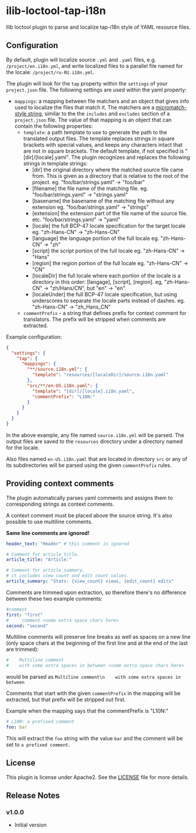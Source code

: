 # ilib-loctool-tap-i18n

Ilib loctool plugin to parse and localize tap-i18n style of YAML
resource files.

## Configuration

By default, plugin will localize source `.yml` and `.yaml` files,
e.g. `/project/en.i18n.yml`,  and write localized files
to a parallel file named for the locale: `/project/ru-RU.i18n.yml`.

The plugin will look for the `tap` property within the `settings`
of your `project.json` file. The following settings are
used within the yaml property:

- `mappings`: a mapping between file matchers and an object that gives
  info used to localize the files that match it.
  The matchers are
  a [micromatch-style string](https://www.npmjs.com/package/micromatch),
  similar to the the `includes` and `excludes` section of a
  `project.json` file. The value of that mapping is an object that
  can contain the following properties:
  - `template`: a path template to use to generate the path to
    the translated output files. The template replaces strings
    in square brackets with special values, and keeps any characters
    intact that are not in square brackets. The default template,
    if not specified is "[dir[/[locale].yaml".
    The plugin recognizes and replaces the following strings
    in template strings:
    - [dir] the original directory where the matched source file
      came from. This is given as a directory that is relative
      to the root of the project. eg. "foo/bar/strings.yaml" -> "foo/bar"
    - [filename] the file name of the matching file.
      eg. "foo/bar/strings.yaml" -> "strings.yaml"
    - [basename] the basename of the matching file without any extension
      eg. "foo/bar/strings.yaml" -> "strings"
    - [extension] the extension part of the file name of the source file.
      etc. "foo/bar/strings.yaml" -> "yaml"
    - [locale] the full BCP-47 locale specification for the target locale
      eg. "zh-Hans-CN" -> "zh-Hans-CN"
    - [language] the language portion of the full locale
      eg. "zh-Hans-CN" -> "zh"
    - [script] the script portion of the full locale
      eg. "zh-Hans-CN" -> "Hans"
    - [region] the region portion of the full locale
      eg. "zh-Hans-CN" -> "CN"
    - [localeDir] the full locale where each portion of the locale
      is a directory in this order: [langage], [script], [region].
      eg, "zh-Hans-CN" -> "zh/Hans/CN", but "en" -> "en".
    - [localeUnder] the full BCP-47 locale specification, but using
      underscores to separate the locale parts instead of dashes.
      eg. "zh-Hans-CN" -> "zh_Hans_CN"
  - `commentPrefix` - a string that defines prefix for context comment for
    translators. The prefix will be stripped when comments are extracted.

Example configuration:

```json
{
  "settings": {
    "tap": {
      "mappings": {
        "**/source.i18n.yml": {
          "template": "resources/[localeDir]/source.i18n.yaml"
        },
        "src/**/en-US.i18n.yaml": {
          "template": "[dir]/[locale].i18n.yaml",
          "commentPrefix": "L10N:"
        }
      }
    }
  }
}
```

In the above example, any file named `source.i18n.yml` will be parsed.
The output files are saved to the `resources` directory under a directory
named for the locale.

Also files named `en-US.i18n.yaml` that are located in directory `src`
or any of its subdirectories will be parsed using the given `commentPrefix`
rules.

## Providing context comments

The plugin automatically parses yaml comments and assigns them
to corresponding strings as context comments.

A context comment must be placed above the source string.
It's also possible to use multiline comments.

**Same line comments are ignored!**

```yaml
header_text: "Header" # this comment is ignored

# Comment for article_title.
article_title: "Article:"

# Comment for article_summary,
# it includes view count and edit count values.
article_summary: "Stats: {view_count} views, {edit_count} edits"
```

Comments are trimmed upon extraction, so therefore there's no
difference between these two example comments:

```yaml
#comment
first: "first"
#     comment <some extra space chars here>
second: "second"
```

Multiline comments will preserve line breaks as well as spaces
on a new line (only space chars at the beginning of the
first line and at the end of the last are trimmed):

```yaml
#    Multiline comment
#    with some extra spaces in between <some extra space chars here>
```
would be parsed as
`Multiline comment\n    with some extra spaces in between`

Comments that start with the given `commentPrefix` in the mapping
will be extracted, but that prefix will be stripped out first.

Example when the mapping says that the commentPrefix is "L10N:"

```yaml
# L10N: a prefixed comment
foo: bar
```

This will extract the `foo` string with the value `bar` and the comment will
be set to `a prefixed comment`.

## License

This plugin is license under Apache2. See the [LICENSE](./LICENSE)
file for more details.

## Release Notes

### v1.0.0

- Initial version
